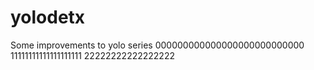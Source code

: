 # yolodetx
Some improvements to yolo series
000000000000000000000000000
11111111111111111111
22222222222222222
